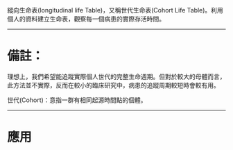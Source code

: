 縱向生命表(longitudinal life Table)，又稱世代生命表(Cohort Life Table)。利用個人的資料建立生命表，觀察每一個病患的實際存活時間。
- - -
# 備註：
理想上，我們希望能追蹤實際個人世代的完整生命週期。但對於較大的母體而言，此方法並不實際，反而在較小的臨床研究中，病患的追蹤周期較短時會較有用。

世代(Cohort)：意指一群有相同起源時間點的個體。
- - -
# 應用